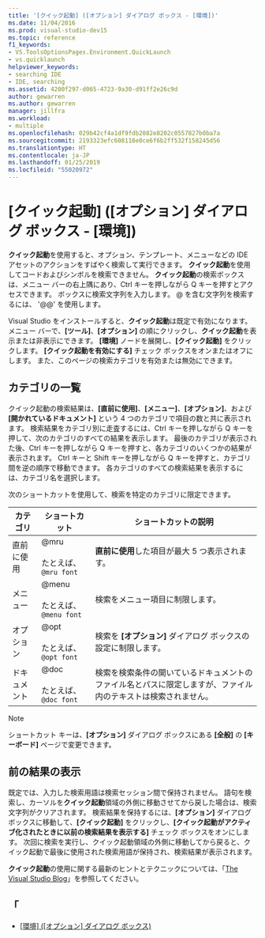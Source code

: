 ```yaml
---
title: '[クイック起動] ([オプション] ダイアログ ボックス - [環境])'
ms.date: 11/04/2016
ms.prod: visual-studio-dev15
ms.topic: reference
f1_keywords:
- VS.ToolsOptionsPages.Environment.QuickLaunch
- vs.quicklaunch
helpviewer_keywords:
- searching IDE
- IDE, searching
ms.assetid: 4200f297-d065-4723-9a30-d91ff2e26c9d
author: gewarren
ms.author: gewarren
manager: jillfra
ms.workload:
- multiple
ms.openlocfilehash: 029b42cf4a1df9fdb2082e8202c0557827b0ba7a
ms.sourcegitcommit: 2193323efc608118e0ce6f6b2ff532f158245d56
ms.translationtype: HT
ms.contentlocale: ja-JP
ms.lasthandoff: 01/25/2019
ms.locfileid: "55020972"
---
```

# <a name="quick-launch-environment-options-dialog-box"></a>[クイック起動] ([オプション] ダイアログ ボックス - [環境])

**クイック起動**を使用すると、オプション、テンプレート、メニューなどの IDE アセットのアクションをすばやく検索して実行できます。 **クイック起動**を使用してコードおよびシンボルを検索できません。 **クイック起動**の検索ボックスは、メニュー バーの右上隅にあり、Ctrl キーを押しながら Q キーを押すとアクセスできます。 ボックスに検索文字列を入力します。 @ を含む文字列を検索するには、 '@@' を使用します。

Visual Studio をインストールすると、**クイック起動**は既定で有効になります。 メニュー バーで、**[ツール]**、**[オプション]** の順にクリックし、**クイック起動**を表示または非表示にできます。 **[環境]** ノードを展開し、**[クイック起動]** をクリックします。 **[クイック起動を有効にする]** チェック ボックスをオンまたはオフにします。 また、このページの検索カテゴリを有効または無効にできます。

## <a name="category-list"></a>カテゴリの一覧

クイック起動の検索結果は、**[直前に使用]**、**[メニュー]**、**[オプション]**、および **[開かれているドキュメント]** という 4 つのカテゴリで項目の数と共に表示されます。 検索結果をカテゴリ別に走査するには、Ctrl キーを押しながら Q キーを押して、次のカテゴリのすべての結果を表示します。 最後のカテゴリが表示された後、Ctrl キーを押しながら Q キーを押すと、各カテゴリのいくつかの結果が表示されます。 Ctrl キーと Shift キーを押しながら Q キーを押すと、カテゴリ間を逆の順序で移動できます。 各カテゴリのすべての検索結果を表示するには、カテゴリ名を選択します。

次のショートカットを使用して、検索を特定のカテゴリに限定できます。

|カテゴリ|ショートカット|ショートカットの説明|
|--------------|--------------| - |
|直前に使用|@mru<br /><br /> たとえば、`@mru font`|**直前に使用**した項目が最大 5 つ表示されます。|
|メニュー|@menu<br /><br /> たとえば、`@menu font`|検索をメニュー項目に制限します。|
|オプション|@opt<br /><br /> たとえば、`@opt font`|検索を **[オプション]** ダイアログ ボックスの設定に制限します。|
|ドキュメント|@doc<br /><br /> たとえば、`@doc font`|検索を検索条件の開いているドキュメントのファイル名とパスに限定しますが、ファイル内のテキストは検索されません。|

> [!NOTE]
> ショートカット キーは、**[オプション]** ダイアログ ボックスにある **[全般]** の **[キーボード]** ページで変更できます。

## <a name="show-previous-results"></a>前の結果の表示

既定では、入力した検索用語は検索セッション間で保持されません。 語句を検索し、カーソルを**クイック起動**領域の外側に移動させてから戻した場合は、検索文字列がクリアされます。 検索結果を保持するには、**[オプション]** ダイアログ ボックスに移動して、**[クイック起動]** をクリックし、**[クイック起動がアクティブ化されたときに以前の検索結果を表示する]** チェック ボックスをオンにします。 次回に検索を実行し、クイック起動領域の外側に移動してから戻ると、クイック起動で最後に使用された検索用語が保持され、検索結果が表示されます。

**クイック起動**の使用に関する最新のヒントとテクニックについては、「[The Visual Studio Blog](http://go.microsoft.com/fwlink/?LinkId=236054)」を参照してください。

## <a name="see-also"></a>「

- [[環境] ([オプション] ダイアログ ボックス)](../../ide/reference/environment-options-dialog-box.md)